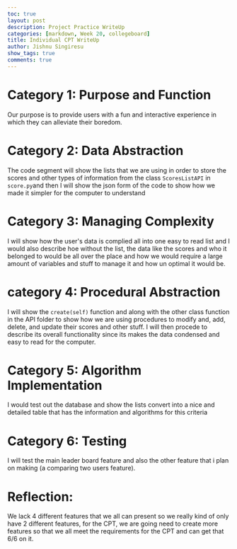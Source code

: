 ```yaml
---
toc: true
layout: post
description: Project Practice WriteUp
categories: [markdown, Week 20, collegeboard]
title: Individual CPT WriteUp
author: Jishnu Singiresu
show_tags: true
comments: true
---
```

# Category 1: Purpose and Function
Our purpose is to provide users with a fun and interactive experience in which they can alleviate their boredom.
# Category 2: Data Abstraction
The code segment will show the lists that we are using in order to store the scores and other types of information from the class `ScoresListAPI` in `score.py`and then I will show the json form of the code to show how we made it simpler for the computer to understand 
# Category 3: Managing Complexity 
I will show how the user's data is complied all into one easy to read list and I would also describe hoe without the list, the data like the scores and who it belonged to would be all over the place and how we would require a large amount of variables and stuff to manage it and how un optimal it would be.
# category 4: Procedural Abstraction
I will show the `create(self)` function and along with the other class function in the API folder to show how we are using procedures to modify and, add, delete, and update their scores and other stuff. I will then procede to describe its overall functionality since its makes the data condensed and easy to read for the computer.
# Category 5: Algorithm Implementation
I would test out the database and show the lists convert into a nice and detailed table that has the information and algorithms for this criteria 
# Category 6: Testing
I will test the main leader board feature and also the other feature that i plan on making (a comparing two users feature). 

# Reflection:
We lack 4 different features that we all can present so we really kind of only have 2 different features, for the CPT, we are going need to create more features so that we all meet the requirements for the CPT and can get that 6/6 on it.